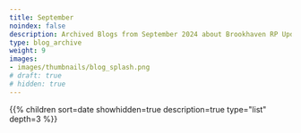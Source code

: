 ```yaml
---
title: September
noindex: false
description: Archived Blogs from September 2024 about Brookhaven RP Updates, exciting news, and new findings
type: blog_archive
weight: 9
images:
- images/thumbnails/blog_splash.png
# draft: true
# hidden: true
---
```




{{% children sort=date showhidden=true description=true type="list" depth=3 %}}
